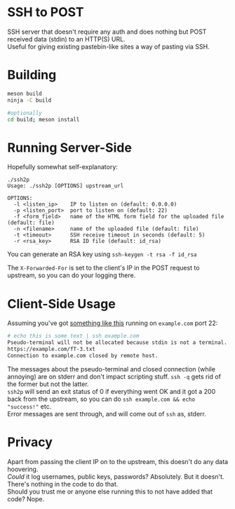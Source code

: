 # SSH to POST
SSH server that doesn't require any auth and does nothing but POST received data (stdin) to an HTTP(S) URL.  
Useful for giving existing pastebin-like sites a way of pasting via SSH. 

# Building
```bash
meson build
ninja -C build

#optionally
cd build; meson install
```

# Running Server-Side
Hopefully somewhat self-explanatory: 
```
./ssh2p
Usage: ./ssh2p [OPTIONS] upstream_url

OPTIONS:
  -l <listen_ip>    IP to listen on (default: 0.0.0.0)
  -p <listen_port>  port to listen on (default: 22)
  -f <form_field>   name of the HTML form field for the uploaded file (default: file)
  -n <filename>     name of the uploaded file (default: file)
  -t <timeout>      SSH receive timeout in seconds (default: 5)
  -r <rsa_key>      RSA ID file (default: id_rsa)
```
You can generate an RSA key using `ssh-keygen -t rsa -f id_rsa`  

The `X-Forwarded-For` is set to the client's IP in the POST request to upstream, so you can do your logging there. 

# Client-Side Usage
Assuming you've got [something like this](https://github.com/Rouji/single_php_filehost) running on `example.com` port 22:  
```bash
# echo this is some text | ssh example.com
Pseudo-terminal will not be allocated because stdin is not a terminal.
https://example.com/fT-3.txt
Connection to example.com closed by remote host.
```
The messages about the pseudo-terminal and closed connection (while annoying) are on stderr and don't impact scripting stuff. `ssh -q` gets rid of the former but not the latter.  
`ssh2p` will send an exit status of 0 if everything went OK and it got a 200 back from the upstream, so you can do `ssh example.com && echo "success!"` etc.  
Error messages are sent through, and will come out of `ssh` as, stderr.  

# Privacy
Apart from passing the client IP on to the upstream, this doesn't do any data hoovering.  
*Could* it log usernames, public keys, passwords? Absolutely. But it doesn't. There's nothing in the code to do that.  
Should you trust me or anyone else running this to not have added that code? Nope.
